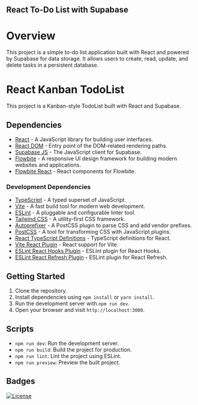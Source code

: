 ## React To-Do List with Supabase
# Overview
This project is a simple to-do list application built with React and powered by Supabase for data storage. It allows users to create, read, update, and delete tasks in a persistent database.
# React Kanban TodoList

This project is a Kanban-style TodoList built with React and Supabase.

## Dependencies

- [React](https://reactjs.org/) - A JavaScript library for building user interfaces.
- [React DOM](https://reactjs.org/docs/react-dom.html) - Entry point of the DOM-related rendering paths.
- [Supabase JS](https://github.com/supabase/supabase-js) - The JavaScript client for Supabase.
- [Flowbite](https://flowbite.com/) - A responsive UI design framework for building modern websites and applications.
- [Flowbite React](https://www.npmjs.com/package/flowbite-react) - React components for Flowbite.

### Development Dependencies

- [TypeScript](https://www.typescriptlang.org/) - A typed superset of JavaScript.
- [Vite](https://vitejs.dev/) - A fast build tool for modern web development.
- [ESLint](https://eslint.org/) - A pluggable and configurable linter tool.
- [Tailwind CSS](https://tailwindcss.com/) - A utility-first CSS framework.
- [Autoprefixer](https://autoprefixer.github.io/) - A PostCSS plugin to parse CSS and add vendor prefixes.
- [PostCSS](https://postcss.org/) - A tool for transforming CSS with JavaScript plugins.
- [React TypeScript Definitions](https://www.npmjs.com/package/@types/react) - TypeScript definitions for React.
- [Vite React Plugin](https://github.com/vitejs/vite/tree/main/packages/plugin-react) - React support for Vite.
- [ESLint React Hooks Plugin](https://www.npmjs.com/package/eslint-plugin-react-hooks) - ESLint plugin for React Hooks.
- [ESLint React Refresh Plugin](https://www.npmjs.com/package/eslint-plugin-react-refresh) - ESLint plugin for React Refresh.

## Getting Started

1. Clone the repository.
2. Install dependencies using `npm install` or `yarn install`.
3. Run the development server with `npm run dev`.
4. Open your browser and visit `http://localhost:3000`.

## Scripts

- `npm run dev`: Run the development server.
- `npm run build`: Build the project for production.
- `npm run lint`: Lint the project using ESLint.
- `npm run preview`: Preview the built project.

## Badges

[![License](https://img.shields.io/badge/License-MIT-blue.svg)](https://opensource.org/licenses/MIT)
